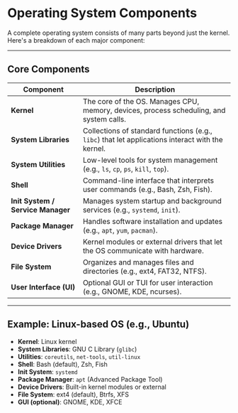 # Operating System Components

A complete operating system consists of many parts beyond just the kernel. Here's a breakdown of each major component:

---

## Core Components

| **Component**          | **Description** |
|------------------------|-----------------|
| **Kernel**             | The core of the OS. Manages CPU, memory, devices, process scheduling, and system calls. |
| **System Libraries**   | Collections of standard functions (e.g., `libc`) that let applications interact with the kernel. |
| **System Utilities**   | Low-level tools for system management (e.g., `ls`, `cp`, `ps`, `kill`, `top`). |
| **Shell**              | Command-line interface that interprets user commands (e.g., Bash, Zsh, Fish). |
| **Init System / Service Manager** | Manages system startup and background services (e.g., `systemd`, `init`). |
| **Package Manager**    | Handles software installation and updates (e.g., `apt`, `yum`, `pacman`). |
| **Device Drivers**     | Kernel modules or external drivers that let the OS communicate with hardware. |
| **File System**        | Organizes and manages files and directories (e.g., ext4, FAT32, NTFS). |
| **User Interface (UI)**| Optional GUI or TUI for user interaction (e.g., GNOME, KDE, ncurses). |

---

## Example: Linux-based OS (e.g., Ubuntu)

- **Kernel**: Linux kernel
- **System Libraries**: GNU C Library (`glibc`)
- **Utilities**: `coreutils`, `net-tools`, `util-linux`
- **Shell**: Bash (default), Zsh, Fish
- **Init System**: `systemd`
- **Package Manager**: `apt` (Advanced Package Tool)
- **Device Drivers**: Built-in kernel modules or external
- **File System**: ext4 (default), Btrfs, XFS
- **GUI (optional)**: GNOME, KDE, XFCE